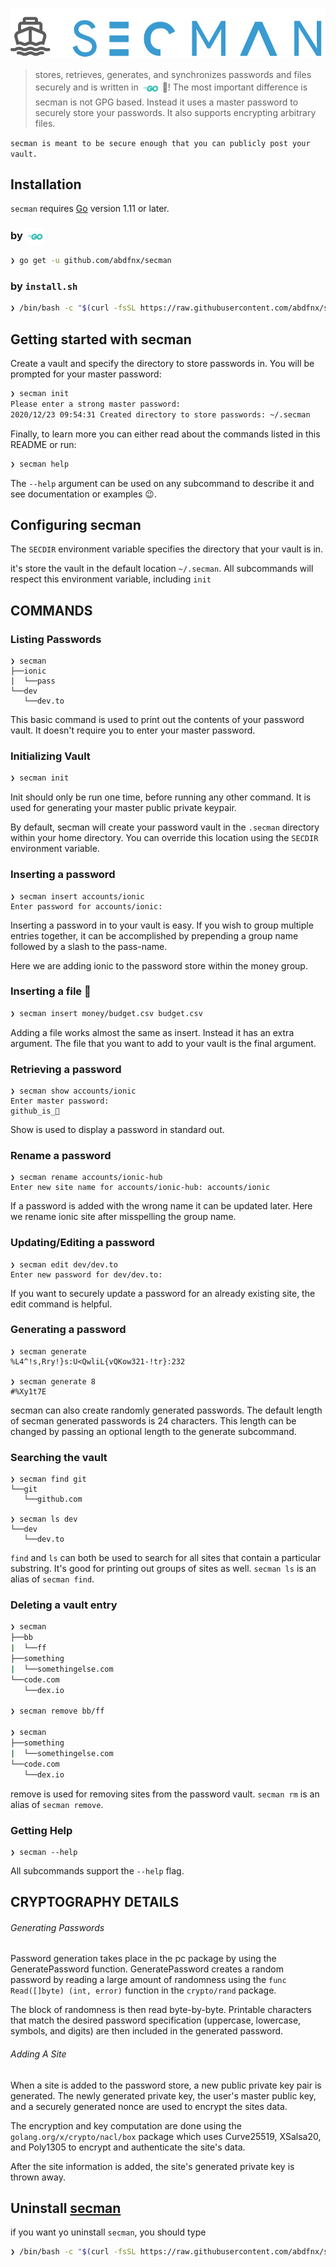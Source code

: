 # [<img src=".github/assets/secman.svg" align="center">][smUrl]

> stores, retrieves, generates, and synchronizes passwords and files securely and is written in [<img src=".github/assets/go.svg" align="center" width="30">][goUrl] 💪! The most important difference is secman is not GPG based. Instead it uses a master password to securely store your passwords. It also supports encrypting arbitrary files.

`secman is meant to be secure enough that you can publicly post your vault.`

## Installation

`secman` requires [Go][goUrl] version 1.11 or later.

### by [<img src=".github/assets/go.svg" align="center" width="30">][goUrl]

```sh
❯ go get -u github.com/abdfnx/secman
```

### by `install.sh`

```sh
❯ /bin/bash -c "$(curl -fsSL https://raw.githubusercontent.com/abdfnx/secman/HEAD/install.sh)"
```

## Getting started with secman

Create a vault and specify the directory to store passwords in. You will be prompted for your master password:

```sh
❯ secman init
Please enter a strong master password:
2020/12/23 09:54:31 Created directory to store passwords: ~/.secman
```

Finally, to learn more you can either read about the commands listed in this README or run:

```sh
❯ secman help
```

The `--help` argument can be used on any subcommand to describe it and see documentation or examples 😉.

## Configuring secman

The `SECDIR` environment variable specifies the directory that your vault is in.

it's store the vault in the default location `~/.secman`. All subcommands will respect this environment variable, including `init`

## COMMANDS

### Listing Passwords

```code
❯ secman
├──ionic
|  └──pass
└──dev
   └──dev.to
```

This basic command is used to print out the contents of your password vault. It doesn't require you to enter your master password.

### Initializing Vault

```sh
❯ secman init
```

Init should only be run one time, before running any other command. It is used for generating your master public private keypair.

By default, secman will create your password vault in the `.secman` directory within your home directory. You can override this location using the `SECDIR` environment variable.

### Inserting a password

```code
❯ secman insert accounts/ionic
Enter password for accounts/ionic: 
```

Inserting a password in to your vault is easy. If you wish to group multiple entries together, it can be accomplished by prepending a group name followed by a slash to the pass-name.

Here we are adding ionic to the password store within the money group.

### Inserting a file 📝

```sh
❯ secman insert money/budget.csv budget.csv
```

Adding a file works almost the same as insert. Instead it has an extra argument. The file that you want to add to your vault is the final argument.

### Retrieving a password

```code
❯ secman show accounts/ionic
Enter master password:
github_is_🤩
```

Show is used to display a password in standard out.

### Rename a password

```code
❯ secman rename accounts/ionic-hub
Enter new site name for accounts/ionic-hub: accounts/ionic
```

If a password is added with the wrong name it can be updated later. Here we rename ionic site after misspelling the group name.

### Updating/Editing a password

```code
❯ secman edit dev/dev.to
Enter new password for dev/dev.to:
```

If you want to securely update a password for an already existing site, the edit command is helpful.

### Generating a password

```code
❯ secman generate
%L4^!s,Rry!}s:U<QwliL{vQKow321-!tr}:232

❯ secman generate 8
#%Xy1t7E
```

secman can also create randomly generated passwords. The default length of secman generated passwords is 24 characters. This length can be changed by passing an optional length to the generate subcommand.

### Searching the vault

```code
❯ secman find git
└──git
   └──github.com

❯ secman ls dev
└──dev
   └──dev.to
```

`find` and `ls` can both be used to search for all sites that contain a particular substring. It's good for printing out groups of sites as well. `secman ls` is an alias of `secman find`.

### Deleting a vault entry

```sh
❯ secman
├──bb
|  └──ff
├──something
|  └──somethingelse.com
└──code.com
   └──dex.io

❯ secman remove bb/ff

❯ secman
├──something
|  └──somethingelse.com
└──code.com
   └──dex.io
```

remove is used for removing sites from the password vault. `secman rm` is an alias of `secman remove`.

### Getting Help

```code
❯ secman --help
```

All subcommands support the `--help` flag.

## CRYPTOGRAPHY DETAILS

###### Generating Passwords

Password generation takes place in the pc package by using the GeneratePassword function. GeneratePassword creates a random password by reading a large amount of randomness using the `func Read([]byte) (int, error)` function in the `crypto/rand` package.

The block of randomness is then read byte-by-byte. Printable characters that match the desired password specification (uppercase, lowercase, symbols, and digits) are then included in the generated password.

###### Adding A Site

When a site is added to the password store, a new public private key pair is generated. The newly generated private key, the user's master public key, and a securely generated nonce are used to encrypt the sites data.

The encryption and key computation are done using the `golang.org/x/crypto/nacl/box` package which uses Curve25519, XSalsa20, and Poly1305 to encrypt and authenticate the site's data.

After the site information is added, the site's generated private key is thrown away.

## Uninstall [secman][smUrl]

if you want yo uninstall `secman`, you should type

```sh
❯ /bin/bash -c "$(curl -fsSL https://raw.githubusercontent.com/abdfnx/secman/HEAD/uninstall.sh)"
```

[goUrl]: https://goland.org
[smUrl]: https://secman.web.app
